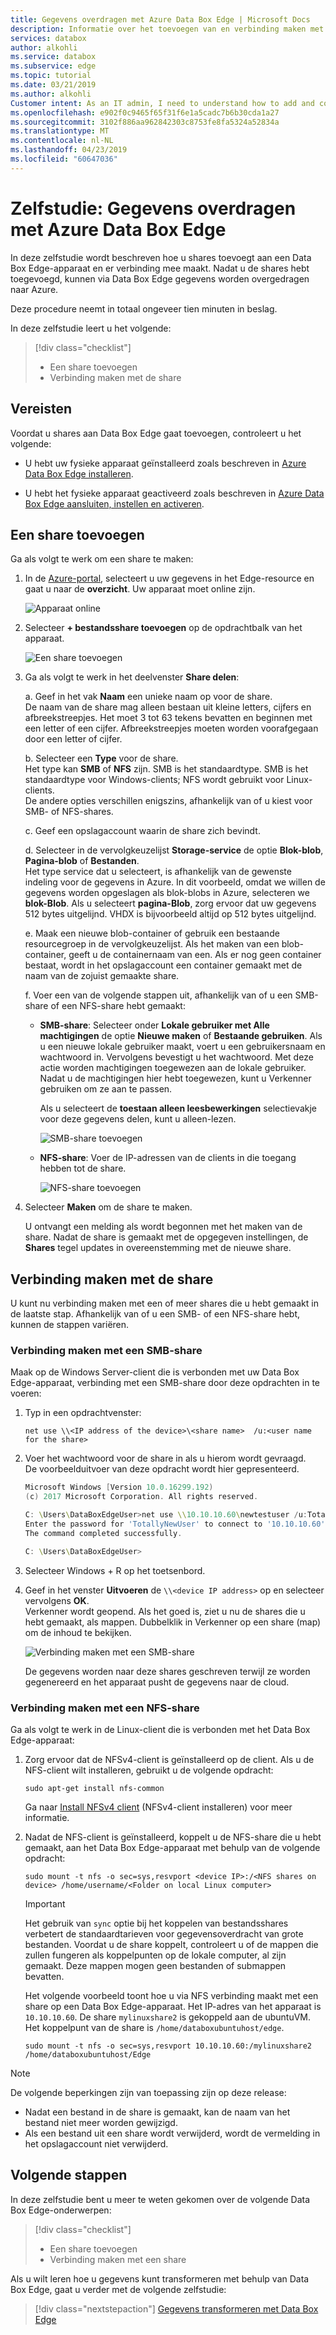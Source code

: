 ```yaml
---
title: Gegevens overdragen met Azure Data Box Edge | Microsoft Docs
description: Informatie over het toevoegen van en verbinding maken met shares op een Data Box Edge-apparaat.
services: databox
author: alkohli
ms.service: databox
ms.subservice: edge
ms.topic: tutorial
ms.date: 03/21/2019
ms.author: alkohli
Customer intent: As an IT admin, I need to understand how to add and connect to shares on Data Box Edge so I can use it to transfer data to Azure.
ms.openlocfilehash: e902f0c9465f65f31f6e1a5cadc7b6b30cda1a27
ms.sourcegitcommit: 3102f886aa962842303c8753fe8fa5324a52834a
ms.translationtype: MT
ms.contentlocale: nl-NL
ms.lasthandoff: 04/23/2019
ms.locfileid: "60647036"
---
```

# <a name="tutorial-transfer-data-with-azure-data-box-edge"></a>Zelfstudie: Gegevens overdragen met Azure Data Box Edge

In deze zelfstudie wordt beschreven hoe u shares toevoegt aan een Data Box Edge-apparaat en er verbinding mee maakt. Nadat u de shares hebt toegevoegd, kunnen via Data Box Edge gegevens worden overgedragen naar Azure.

Deze procedure neemt in totaal ongeveer tien minuten in beslag.

In deze zelfstudie leert u het volgende:

> [!div class="checklist"]
> * Een share toevoegen
> * Verbinding maken met de share

 
## <a name="prerequisites"></a>Vereisten

Voordat u shares aan Data Box Edge gaat toevoegen, controleert u het volgende:

- U hebt uw fysieke apparaat geïnstalleerd zoals beschreven in [Azure Data Box Edge installeren](data-box-edge-deploy-install.md).

- U hebt het fysieke apparaat geactiveerd zoals beschreven in [Azure Data Box Edge aansluiten, instellen en activeren](data-box-edge-deploy-connect-setup-activate.md).


## <a name="add-a-share"></a>Een share toevoegen

Ga als volgt te werk om een share te maken:

1. In de [Azure-portal](https://portal.azure.com/), selecteert u uw gegevens in het Edge-resource en gaat u naar de **overzicht**. Uw apparaat moet online zijn.

   ![Apparaat online](./media/data-box-edge-deploy-add-shares/device-online-1.png)

2. Selecteer **+ bestandsshare toevoegen** op de opdrachtbalk van het apparaat.

   ![Een share toevoegen](./media/data-box-edge-deploy-add-shares/select-add-share-1.png)

3. Ga als volgt te werk in het deelvenster **Share delen**:

    a. Geef in het vak **Naam** een unieke naam op voor de share.  
    De naam van de share mag alleen bestaan uit kleine letters, cijfers en afbreekstreepjes. Het moet 3 tot 63 tekens bevatten en beginnen met een letter of een cijfer. Afbreekstreepjes moeten worden voorafgegaan door een letter of cijfer.
    
    b. Selecteer een **Type** voor de share.  
    Het type kan **SMB** of **NFS** zijn. SMB is het standaardtype. SMB is het standaardtype voor Windows-clients; NFS wordt gebruikt voor Linux-clients.  
    De andere opties verschillen enigszins, afhankelijk van of u kiest voor SMB- of NFS-shares. 

    c. Geef een opslagaccount waarin de share zich bevindt. 

    
    d. Selecteer in de vervolgkeuzelijst **Storage-service** de optie **Blok-blob**, **Pagina-blob** of **Bestanden**.  
    Het type service dat u selecteert, is afhankelijk van de gewenste indeling voor de gegevens in Azure. In dit voorbeeld, omdat we willen de gegevens worden opgeslagen als blok-blobs in Azure, selecteren we **blok-Blob**. Als u selecteert **pagina-Blob**, zorg ervoor dat uw gegevens 512 bytes uitgelijnd. VHDX is bijvoorbeeld altijd op 512 bytes uitgelijnd.

    e. Maak een nieuwe blob-container of gebruik een bestaande resourcegroep in de vervolgkeuzelijst. Als het maken van een blob-container, geeft u de containernaam van een. Als er nog geen container bestaat, wordt in het opslagaccount een container gemaakt met de naam van de zojuist gemaakte share.
   
    f. Voer een van de volgende stappen uit, afhankelijk van of u een SMB-share of een NFS-share hebt gemaakt: 
     
    - **SMB-share**: Selecteer onder **Lokale gebruiker met Alle machtigingen** de optie **Nieuwe maken** of **Bestaande gebruiken**. Als u een nieuwe lokale gebruiker maakt, voert u een gebruikersnaam en wachtwoord in. Vervolgens bevestigt u het wachtwoord. Met deze actie worden machtigingen toegewezen aan de lokale gebruiker. Nadat u de machtigingen hier hebt toegewezen, kunt u Verkenner gebruiken om ze aan te passen.

        Als u selecteert de **toestaan alleen leesbewerkingen** selectievakje voor deze gegevens delen, kunt u alleen-lezen.

        ![SMB-share toevoegen](./media/data-box-edge-deploy-add-shares/add-share-smb-1.png)
   
    - **NFS-share**: Voer de IP-adressen van de clients in die toegang hebben tot de share.

        ![NFS-share toevoegen](./media/data-box-edge-deploy-add-shares/add-share-nfs-1.png)
   
4. Selecteer **Maken** om de share te maken.
    
    U ontvangt een melding als wordt begonnen met het maken van de share. Nadat de share is gemaakt met de opgegeven instellingen, de **Shares** tegel updates in overeenstemming met de nieuwe share.
    

## <a name="connect-to-the-share"></a>Verbinding maken met de share

U kunt nu verbinding maken met een of meer shares die u hebt gemaakt in de laatste stap. Afhankelijk van of u een SMB- of een NFS-share hebt, kunnen de stappen variëren.

### <a name="connect-to-an-smb-share"></a>Verbinding maken met een SMB-share

Maak op de Windows Server-client die is verbonden met uw Data Box Edge-apparaat, verbinding met een SMB-share door deze opdrachten in te voeren:


1. Typ in een opdrachtvenster:

    `net use \\<IP address of the device>\<share name>  /u:<user name for the share>`

2. Voer het wachtwoord voor de share in als u hierom wordt gevraagd.  
   De voorbeelduitvoer van deze opdracht wordt hier gepresenteerd.

    ```powershell
    Microsoft Windows [Version 10.0.16299.192)
    (c) 2017 Microsoft Corporation. All rights reserved.
    
    C: \Users\DataBoxEdgeUser>net use \\10.10.10.60\newtestuser /u:Tota11yNewUser
    Enter the password for 'TotallyNewUser' to connect to '10.10.10.60':
    The command completed successfully.
    
    C: \Users\DataBoxEdgeUser>
    ```   


3. Selecteer Windows + R op het toetsenbord.

4. Geef in het venster **Uitvoeren** de `\\<device IP address>` op en selecteer vervolgens **OK**.  
   Verkenner wordt geopend. Als het goed is, ziet u nu de shares die u hebt gemaakt, als mappen. Dubbelklik in Verkenner op een share (map) om de inhoud te bekijken.
 
    ![Verbinding maken met een SMB-share](./media/data-box-edge-deploy-add-shares/connect-to-share2.png)

    De gegevens worden naar deze shares geschreven terwijl ze worden gegenereerd en het apparaat pusht de gegevens naar de cloud.

### <a name="connect-to-an-nfs-share"></a>Verbinding maken met een NFS-share

Ga als volgt te werk in de Linux-client die is verbonden met het Data Box Edge-apparaat:

1. Zorg ervoor dat de NFSv4-client is geïnstalleerd op de client. Als u de NFS-client wilt installeren, gebruikt u de volgende opdracht:

   `sudo apt-get install nfs-common`

    Ga naar [Install NFSv4 client](https://help.ubuntu.com/community/SettingUpNFSHowTo#NFSv4_client) (NFSv4-client installeren) voor meer informatie.

2. Nadat de NFS-client is geïnstalleerd, koppelt u de NFS-share die u hebt gemaakt, aan het Data Box Edge-apparaat met behulp van de volgende opdracht:

   `sudo mount -t nfs -o sec=sys,resvport <device IP>:/<NFS shares on device> /home/username/<Folder on local Linux computer>`

    > [!IMPORTANT]
    > Het gebruik van `sync` optie bij het koppelen van bestandsshares verbetert de standaardtarieven voor gegevensoverdracht van grote bestanden.
    > Voordat u de share koppelt, controleert u of de mappen die zullen fungeren als koppelpunten op de lokale computer, al zijn gemaakt. Deze mappen mogen geen bestanden of submappen bevatten.

    Het volgende voorbeeld toont hoe u via NFS verbinding maakt met een share op een Data Box Edge-apparaat. Het IP-adres van het apparaat is `10.10.10.60`. De share `mylinuxshare2` is gekoppeld aan de ubuntuVM. Het koppelpunt van de share is `/home/databoxubuntuhost/edge`.

    `sudo mount -t nfs -o sec=sys,resvport 10.10.10.60:/mylinuxshare2 /home/databoxubuntuhost/Edge`

> [!NOTE] 
> De volgende beperkingen zijn van toepassing zijn op deze release:
> - Nadat een bestand in de share is gemaakt, kan de naam van het bestand niet meer worden gewijzigd. 
> - Als een bestand uit een share wordt verwijderd, wordt de vermelding in het opslagaccount niet verwijderd.

## <a name="next-steps"></a>Volgende stappen

In deze zelfstudie bent u meer te weten gekomen over de volgende Data Box Edge-onderwerpen:

> [!div class="checklist"]
> * Een share toevoegen
> * Verbinding maken met een share

Als u wilt leren hoe u gegevens kunt transformeren met behulp van Data Box Edge, gaat u verder met de volgende zelfstudie:

> [!div class="nextstepaction"]
> [Gegevens transformeren met Data Box Edge](./data-box-edge-deploy-configure-compute.md)


